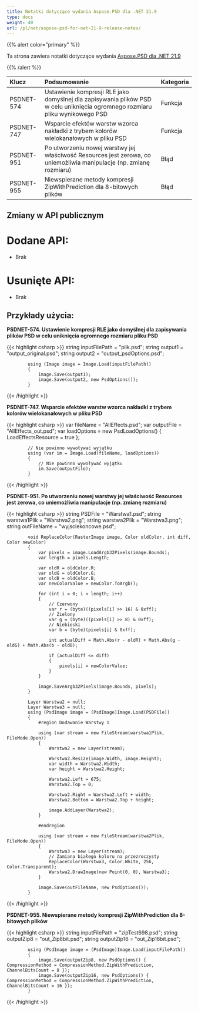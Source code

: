 ```yaml
---
title: Notatki dotyczące wydania Aspose.PSD dla .NET 21.9
type: docs
weight: 40
url: /pl/net/aspose-psd-for-net-21-9-release-notes/
---
```


{{% alert color="primary" %}}

Ta strona zawiera notatki dotyczące wydania [Aspose.PSD dla .NET 21.9](https://www.nuget.org/packages/Aspose.PSD/)

{{% /alert %}}

|**Klucz**|**Podsumowanie**|**Kategoria**|
| :- | :- | :- |
|PSDNET-574|Ustawienie kompresji RLE jako domyślnej dla zapisywania plików PSD w celu uniknięcia ogromnego rozmiaru pliku wynikowego PSD|Funkcja|
|PSDNET-747|Wsparcie efektów warstw wzorca nakładki z trybem kolorów wielokanałowych w pliku PSD|Funkcja|
|PSDNET-951|Po utworzeniu nowej warstwy jej właściwość Resources jest zerowa, co uniemożliwia manipulacje (np. zmianę rozmiaru)|Błąd|
|PSDNET-955|Niewspierane metody kompresji ZipWithPrediction dla 8-bitowych plików|Błąd|

## **Zmiany w API publicznym**
# **Dodane API:**
- Brak

# **Usunięte API:**
- Brak

## **Przykłady użycia:**

**PSDNET-574. Ustawienie kompresji RLE jako domyślnej dla zapisywania plików PSD w celu uniknięcia ogromnego rozmiaru pliku PSD**

{{< highlight csharp >}}
            string inputFilePath = "plik.psd";
            string output1 = "output_original.psd";
            string output2 = "output_psdOptions.psd";

            using (Image image = Image.Load(inputFilePath))
            {
                image.Save(output1);
                image.Save(output2, new PsdOptions());
            }
{{< /highlight >}}

**PSDNET-747. Wsparcie efektów warstw wzorca nakładki z trybem kolorów wielokanałowych w pliku PSD**

{{< highlight csharp >}}
            var fileName = "AllEffects.psd";
            var outputFile = "AllEffects_out.psd";
            var loadOptions = new PsdLoadOptions()
            {
                LoadEffectsResource = true
            };

            // Nie powinno wywoływać wyjątku
            using (var im = Image.Load(fileName, loadOptions))
            {
                // Nie powinno wywoływać wyjątku
                im.Save(outputFile);
            }
{{< /highlight >}}

**PSDNET-951. Po utworzeniu nowej warstwy jej właściwość Resources jest zerowa, co uniemożliwia manipulacje (np. zmianę rozmiaru)**

{{< highlight csharp >}}
            string PSDFile = "Warstwa1.psd";
            string warstwa1Plik = "Warstwa2.png";
            string warstwa2Plik = "Warstwa3.png";
            string outFileName = "wyjsciekoncowe.psd";

            void ReplaceColor(RasterImage image, Color oldColor, int diff, Color newColor)
            {
                var pixels = image.LoadArgb32Pixels(image.Bounds);
                var length = pixels.Length;

                var oldR = oldColor.R;
                var oldG = oldColor.G;
                var oldB = oldColor.B;
                var newColorValue = newColor.ToArgb();

                for (int i = 0; i < length; i++)
                {
                    // Czerwony
                    var r = (byte)((pixels[i] >> 16) & 0xff);
                    // Zielony
                    var g = (byte)((pixels[i] >> 8) & 0xff);
                    // Niebieski
                    var b = (byte)(pixels[i] & 0xff);

                    int actualDiff = Math.Abs(r - oldR) + Math.Abs(g - oldG) + Math.Abs(b - oldB);

                    if (actualDiff <= diff)
                    {
                        pixels[i] = newColorValue;
                    }
                }

                image.SaveArgb32Pixels(image.Bounds, pixels);
            }

            Layer Warstwa2 = null;
            Layer Warstwa3 = null;
            using (PsdImage image = (PsdImage)Image.Load(PSDFile))
            {
                #region Dodawanie Warstwy 1

                using (var stream = new FileStream(warstwa1Plik, FileMode.Open))
                {
                    Warstwa2 = new Layer(stream);

                    Warstwa2.Resize(image.Width, image.Height);
                    var width = Warstwa2.Width;
                    var height = Warstwa2.Height;

                    Warstwa2.Left = 675;
                    Warstwa2.Top = 0;

                    Warstwa2.Right = Warstwa2.Left + width;
                    Warstwa2.Bottom = Warstwa2.Top + height;

                    image.AddLayer(Warstwa2);
                }

                #endregion

                using (var stream = new FileStream(warstwa2Plik, FileMode.Open))
                {
                    Warstwa3 = new Layer(stream);
                    // Zamiana białego koloru na przezroczysty
                    ReplaceColor(Warstwa3, Color.White, 256, Color.Transparent);
                    Warstwa2.DrawImage(new Point(0, 0), Warstwa3);
                }

                image.Save(outFileName, new PsdOptions());
            }
{{< /highlight >}}

**PSDNET-955. Niewspierane metody kompresji ZipWithPrediction dla 8-bitowych plików**

{{< highlight csharp >}}
            string inputFilePath = "zipTest698.psd";
            string outputZip8 = "out_Zip8bit.psd";
            string outputZip16 = "out_Zip16bit.psd";

            using (PsdImage image = (PsdImage)Image.Load(inputFilePath))
            {
                image.Save(outputZip8, new PsdOptions() { CompressionMethod = CompressionMethod.ZipWithPrediction, ChannelBitsCount = 8 });
                image.Save(outputZip16, new PsdOptions() { CompressionMethod = CompressionMethod.ZipWithPrediction, ChannelBitsCount = 16 });
            }
{{< /highlight >}}
